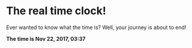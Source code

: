 # The real time clock!

Ever wanted to know what the time is? Well, your journey is about to end!

**The time is Nov 22, 2017, 03:37**